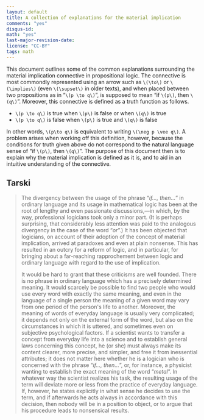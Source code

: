 ```yaml
---
layout: default
title: A collection of explanations for the material implication
comments: "yes"
disqus-id:
math: "yes"
last-major-revision-date:
license: "CC-BY"
tags: math
---
```


This document outlines some of the common explanations surrounding the
material implication connective in propositional logic.  The connective
is most commondly represented using an arrow such as `\(\to\)` or
`\(\implies\)` (even `\(\supset\)` in older texts), and when placed
between two propositions as in “`\(p \to q\)`”, is supposed to mean “if `\(p\)`, then `\(q\)`”. Moreover, this connective is defined as a truth function as follows.

- `\(p \to q\)` is true when `\(p\)` is false or when `\(q\)` is true
- `\(p \to q\)` is false when `\(p\)` is true and `\(q\)` is false

In other words, `\(p\to q\)` is equivalent to writing `\(\neg p \vee q\)`.
A problem arises when working off this definition, however, because the
conditions for truth given above do not correspond to the natural
language sense of “if `\(p\)`, then `\(q\)`”. The purpose of this
document then is to explain why the material implication is defined as
it is, and to aid in an intuitive understanding of the connective.

## Tarski

> The divergency between the usage of the phrase “*if…, then…*” in
> ordinary language and its usage in mathematical logic has been at the
> root of lengthy and even passionate discussions,—in which, by the way,
> professional logicians took only a minor part. (It is perhaps
> surprising, that considerably less attention was paid to the analogous
> divergency in the case of the word “*or*”.) It has been objected that
> logicians, on account of their adoption of the concept of material
> implication, arrived at paradoxes and even at plain nonsense. This has
> resulted in an outcry for a reform of logic, and in particular, for
> bringing about a far-reaching rapprochement between logic and ordinary
> language with regard to the use of implication.
> 
> It would be hard to grant that these criticisms are well founded.
> There is no phrase in ordinary language which has a precisely determined
> meaning. It would scarcely be possible to find two people who would use
> every word with exactly the same meaning, and even in the language of a
> single person the meaning of a given word may vary from one period of
> the person's life to another. Moreover, the meaning of words of everyday
> language is usually very complicated; it depends not only on the
> external form of the word, but also on the circumstances in which it is
> uttered, and sometimes even on subjective psychological factors. If a
> scientist wants to transfer a concept from everyday life into a science
> and to establish general laws concerning this concept, he (or she) must
> always make its content clearer, more precise, and simpler, and free it
> from inessential attributes; it does not matter here whether he is a
> logician who is concerned with the phrase “*if…, then…*”, or, for
> instance, a physicist wanting to establish the exact meaning of the word
> “*metal*”. In whatever way the scientist realizes his task, the resulting
> usage of the term will deviate more or less from the practice of
> everyday language. If, however, he states explicitly in what sense he
> decides to use the term, and if afterwards he acts always in accordance
> with this decision, then nobody will be in a position to object, or to
> argue that his procedure leads to nonsensical results.
